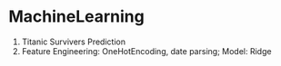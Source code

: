 # MachineLearning
1. Titanic Survivers Prediction
2. Feature Engineering: OneHotEncoding, date parsing; Model: Ridge